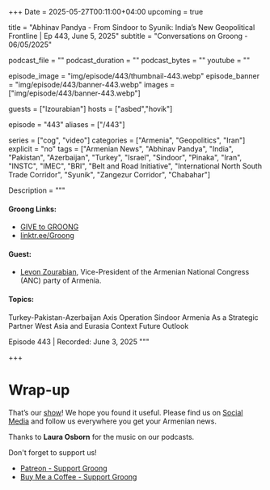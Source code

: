 +++
Date = 2025-05-27T00:11:00+04:00
upcoming = true

title = "Abhinav Pandya - From Sindoor to Syunik: India’s New Geopolitical Frontline | Ep 443, June 5, 2025"
subtitle = "Conversations on Groong - 06/05/2025"

podcast_file     = ""
podcast_duration = ""
podcast_bytes    = ""
youtube = ""

episode_image = "img/episode/443/thumbnail-443.webp"
episode_banner = "img/episode/443/banner-443.webp"
images = ["img/episode/443/banner-443.webp"]

guests = ["lzourabian"]
hosts = ["asbed","hovik"]

episode = "443"
aliases = ["/443"]

series = ["cog", "video"]
categories = ["Armenia", "Geopolitics", "Iran"]
explicit = "no"
tags = ["Armenian News", "Abhinav Pandya", "India", "Pakistan", "Azerbaijan", "Turkey", "Israel", "Sindoor", "Pinaka", "Iran", "INSTC", "IMEC", "BRI", "Belt and Road Initiative", "International North South Trade Corridor", "Syunik", "Zangezur Corridor", "Chabahar"]

Description = """

#### Groong Links:
* [GIVE to GROONG](https://podcasts.groong.org/donate)
* [linktr.ee/Groong](https://linktr.ee/groong)

#### Guest:
* [Levon Zourabian](/guest/lzourabian), Vice-President of the Armenian National Congress (ANC) party of Armenia.

#### Topics:
Turkey-Pakistan-Azerbaijan Axis
Operation Sindoor
Armenia As a Strategic Partner
West Asia and Eurasia Context
Future Outlook


Episode 443 | Recorded: June 3, 2025
"""

+++



# Wrap-up

That’s our [show](https://podcasts.groong.org/)! We hope you found it useful. Please find us on [Social Media](https://linktr.ee/groong) and follow us everywhere you get your Armenian news.

Thanks to **Laura Osborn** for the music on our podcasts.

Don't forget to support us!
* [Patreon - Support Groong](https://www.patreon.com/ann_groong)
* [Buy Me a Coffee - Support Groong](https://www.buymeacoffee.com/groong)

